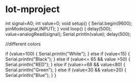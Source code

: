 # Iot-mproject
int signal=A0;
int value=0;
void setup()
{
  Serial.begin(9600);         
  pinMode(signal,INPUT);
}
void loop()
{
  delay(500);
  value=analogRead(signal);
  Serial.println(value);
  delay(500);

//different colors

  if (value>100)
  {
    Serial.println("White");
  }
   else if (value<15)
  {
    Serial.println("Black");
  }
  else if (value<= 65 && value >50)
  {
    Serial.println("RED");
  } 
   else if (value>=68 && value<80) 
   {
    Serial.println("Green");
  }
  else if (value<30 && value>20)
  {
    Serial.println("Blue");
  }
}
